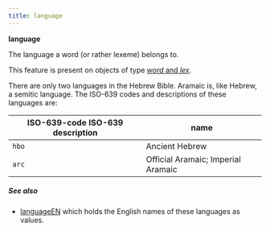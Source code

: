 ```yaml
---
title: language
---
```


**language**


The language a word (or rather lexeme) belongs to.

This feature is present on objects of type [*word* and *lex*](otype).

There are only two languages in the Hebrew Bible.
Aramaic is, like Hebrew, a semitic language.
The ISO-639 codes and descriptions of these languages are:

ISO-639-code ISO-639 description | name
---|---
`hbo` |    Ancient Hebrew
`arc` |    Official Aramaic; Imperial Aramaic

##### See also

* [languageEN](languageEN)
  which holds the English names of these languages as values.
